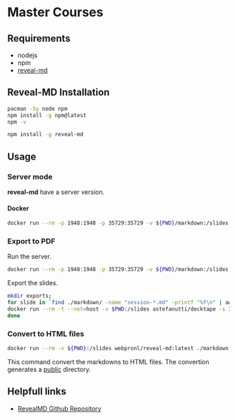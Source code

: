 # Master Courses

## Requirements

- nodejs
- npm
- [reveal-md](https://github.com/webpro/reveal-md)

## Reveal-MD Installation

```bash
pacman -Sy node npm
npm install -g npm@latest
npm -v

npm install -g reveal-md
```

## Usage

### Server mode

**reveal-md** have a server version.

#### Docker

```bash
docker run --rm -p 1948:1948 -p 35729:35729 -v ${PWD}/markdown:/slides webpronl/reveal-md:latest ./ --watch --css ./style.css --listing-template ./listing.html
```

### Export to PDF

Run the server.

```bash
docker run --rm -p 1948:1948 -p 35729:35729 -v ${PWD}/markdown:/slides webpronl/reveal-md:latest ./ --watch --css ./style.css --listing-template ./listing.html
```

Export the slides.

```bash
mkdir exports;
for slide in `find ./markdown/ -name "session-*.md" -printf "%f\n" | awk -F'.' '{print $1}'`; do
docker run --rm -t --net=host -v $PWD:/slides astefanutti/decktape -s 1024x1024 "http://localhost:1948/${slide}.md#/" ./exports/${slide}.pdf;
done
```

### Convert to HTML files

```bash
docker run --rm -v ${PWD}:/slides webpronl/reveal-md:latest ./markdown --static public/ --static-dirs=markdown/img/ --css markdown/style.css --listing-template markdown/listing.html
```

This command convert the markdowns to HTML files.
The convertion generates a [public](public/) directory.

## Helpfull links

- [RevealMD Github Repository](https://github.com/webpro/reveal-md)
